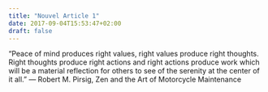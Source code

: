 ```yaml
---
title: "Nouvel Article 1"
date: 2017-09-04T15:53:47+02:00
draft: false
---
```

“Peace of mind produces right values, right values produce right thoughts. Right thoughts produce right actions and right actions produce work which will be a material reflection for others to see of the serenity at the center of it all.”
― Robert M. Pirsig, Zen and the Art of Motorcycle Maintenance
